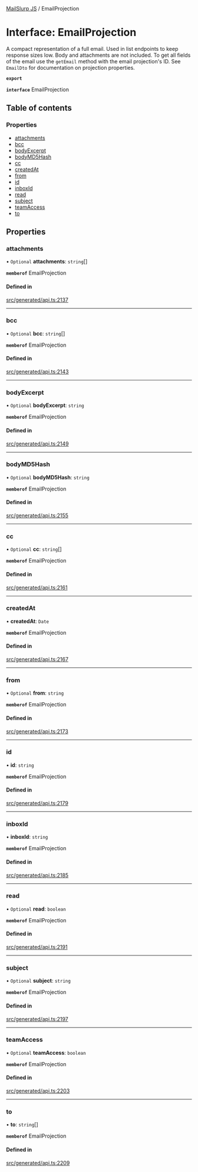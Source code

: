 [MailSlurp JS](../README.md) / EmailProjection

# Interface: EmailProjection

A compact representation of a full email. Used in list endpoints to keep response sizes low. Body and attachments are not included. To get all fields of the email use the `getEmail` method with the email projection's ID. See `EmailDto` for documentation on projection properties.

**`export`**

**`interface`** EmailProjection

## Table of contents

### Properties

- [attachments](EmailProjection.md#attachments)
- [bcc](EmailProjection.md#bcc)
- [bodyExcerpt](EmailProjection.md#bodyexcerpt)
- [bodyMD5Hash](EmailProjection.md#bodymd5hash)
- [cc](EmailProjection.md#cc)
- [createdAt](EmailProjection.md#createdat)
- [from](EmailProjection.md#from)
- [id](EmailProjection.md#id)
- [inboxId](EmailProjection.md#inboxid)
- [read](EmailProjection.md#read)
- [subject](EmailProjection.md#subject)
- [teamAccess](EmailProjection.md#teamaccess)
- [to](EmailProjection.md#to)

## Properties

### attachments

• `Optional` **attachments**: `string`[]

**`memberof`** EmailProjection

#### Defined in

[src/generated/api.ts:2137](https://github.com/mailslurp/mailslurp-client/blob/113e801/src/generated/api.ts#L2137)

___

### bcc

• `Optional` **bcc**: `string`[]

**`memberof`** EmailProjection

#### Defined in

[src/generated/api.ts:2143](https://github.com/mailslurp/mailslurp-client/blob/113e801/src/generated/api.ts#L2143)

___

### bodyExcerpt

• `Optional` **bodyExcerpt**: `string`

**`memberof`** EmailProjection

#### Defined in

[src/generated/api.ts:2149](https://github.com/mailslurp/mailslurp-client/blob/113e801/src/generated/api.ts#L2149)

___

### bodyMD5Hash

• `Optional` **bodyMD5Hash**: `string`

**`memberof`** EmailProjection

#### Defined in

[src/generated/api.ts:2155](https://github.com/mailslurp/mailslurp-client/blob/113e801/src/generated/api.ts#L2155)

___

### cc

• `Optional` **cc**: `string`[]

**`memberof`** EmailProjection

#### Defined in

[src/generated/api.ts:2161](https://github.com/mailslurp/mailslurp-client/blob/113e801/src/generated/api.ts#L2161)

___

### createdAt

• **createdAt**: `Date`

**`memberof`** EmailProjection

#### Defined in

[src/generated/api.ts:2167](https://github.com/mailslurp/mailslurp-client/blob/113e801/src/generated/api.ts#L2167)

___

### from

• `Optional` **from**: `string`

**`memberof`** EmailProjection

#### Defined in

[src/generated/api.ts:2173](https://github.com/mailslurp/mailslurp-client/blob/113e801/src/generated/api.ts#L2173)

___

### id

• **id**: `string`

**`memberof`** EmailProjection

#### Defined in

[src/generated/api.ts:2179](https://github.com/mailslurp/mailslurp-client/blob/113e801/src/generated/api.ts#L2179)

___

### inboxId

• **inboxId**: `string`

**`memberof`** EmailProjection

#### Defined in

[src/generated/api.ts:2185](https://github.com/mailslurp/mailslurp-client/blob/113e801/src/generated/api.ts#L2185)

___

### read

• `Optional` **read**: `boolean`

**`memberof`** EmailProjection

#### Defined in

[src/generated/api.ts:2191](https://github.com/mailslurp/mailslurp-client/blob/113e801/src/generated/api.ts#L2191)

___

### subject

• `Optional` **subject**: `string`

**`memberof`** EmailProjection

#### Defined in

[src/generated/api.ts:2197](https://github.com/mailslurp/mailslurp-client/blob/113e801/src/generated/api.ts#L2197)

___

### teamAccess

• `Optional` **teamAccess**: `boolean`

**`memberof`** EmailProjection

#### Defined in

[src/generated/api.ts:2203](https://github.com/mailslurp/mailslurp-client/blob/113e801/src/generated/api.ts#L2203)

___

### to

• **to**: `string`[]

**`memberof`** EmailProjection

#### Defined in

[src/generated/api.ts:2209](https://github.com/mailslurp/mailslurp-client/blob/113e801/src/generated/api.ts#L2209)
